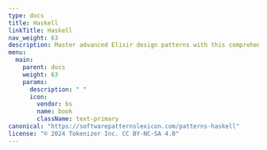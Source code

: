 ```yaml
---
type: docs
title: Haskell
linkTitle: Haskell
nav_weight: 63
description: Master advanced Elixir design patterns with this comprehensive guide for expert software engineers and architects. Enhance your expertise in functional programming, concurrency, OTP, and build scalable, fault-tolerant systems using Elixir.
menu:
  main:
    parent: docs
    weight: 63
    params:
      description: " "
      icon:
        vendor: bs
        name: book
        className: text-primary
canonical: "https://softwarepatternslexicon.com/patterns-haskell"
license: "© 2024 Tokenizer Inc. CC BY-NC-SA 4.0"
---
```

